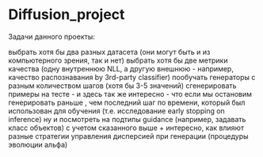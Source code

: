 # Diffusion_project


Задачи данного проекты:

выбрать хотя бы два разных датасета (они могут быть и из компьютерного зрения, так и нет)
выбрать хотя бы две метрики качества (одну внутреннюю NLL, а другую внешнюю - например, качество распознавания by 3rd-party classifier)
пообучать генераторы с разным количеством шагов (хотя бы 3-5 значений)
сгенерировать примеры на тесте - и здесь так же интересно - что если мы остановим генерировать раньше , чем последний шаг по времени, который был использован для обучения (т.е. исследование early stopping on inference)
ну и посмотреть на подтипы guidance (например, задавать класс объектов) с учетом сказанного выше + интересно, как влияют разные стратегии управления дисперсией при генерации (процедуры эволюции альфа)

